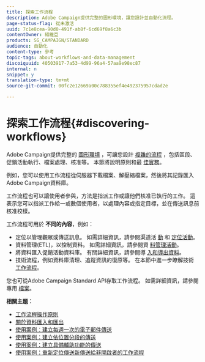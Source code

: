 ```yaml
---
title: 探索工作流程
description: Adobe Campaign提供完整的圖形環境，讓您設計並自動化流程。
page-status-flag: 從未激活
uuid: 7c1e8cea-90d0-491f-ab8f-6cd69f8a6c3b
contentOwner: 紹維亞
products: SG_CAMPAIGN/STANDARD
audience: 自動化
content-type: 參考
topic-tags: about-workflows-and-data-management
discoiquuid: 40503917-7a53-4d99-96a4-57aa9e98ec87
internal: n
snippet: y
translation-type: tm+mt
source-git-commit: 00fc2e12669a00c788355ef4e492375957cdad2e

---
```



# 探索工作流程{#discovering-workflows}

Adobe Campaign提供完整的 [圖形環境](../../automating/using/workflow-interface.md) ，可讓您設計 [複雜的流程](../../automating/using/workflow-operating-principles.md) ，包括區段、促銷活動執行、檔案處理、核准等。 本節將說明原則和最 [佳實務](../../automating/using/building-a-workflow.md)。

例如，您可以使用工作流程從伺服器下載檔案、解壓縮檔案，然後將其記錄匯入Adobe Campaign資料庫。

工作流程也可以讓使用者參與，方法是指派工作或讓他們核准已執行的工作。 這表示您可以指派工作給一或數個使用者，以處理內容或指定目標，並在傳送訊息前核准校樣。

工作流程可用於 **不同的內容**，例如：

* 定位以管理觀眾或傳送訊息。 如需詳細資訊，請參閱渠道活 [動](../../automating/using/about-channel-activities.md) 和 [定位活動](../../automating/using/about-targeting-activities.md)。
* 資料管理(ETL)，以控制資料。 如需詳細資訊，請參閱資 [料管理活動](../../automating/using/about-data-management-activities.md)。
* 將資料匯入促銷活動資料庫。 有關詳細資訊，請參閱導 [入和導出資料](../../automating/using/about-data-import-and-export.md)。
* 技術流程，例如資料庫清理、追蹤資訊的復原等。 在本節中進一步瞭解技術 [工作流程](../../administration/using/technical-workflows.md)。

您也可從Adobe Campaign Standard API存取工作流程。 如需詳細資訊，請參閱專用 [檔案](https://final-docs.campaign.adobe.com/doc/standard/en/api/ACS_API.html#managing-workflows)。

**相關主題：**

* [工作流程操作原則](../../automating/using/workflow-operating-principles.md)
* [關於資料匯入和匯出](../../automating/using/about-data-import-and-export.md)
* [使用案例：建立每週一次的電子郵件傳送](../../automating/using/workflow-weekly-offer.md)
* [使用案例：建立依位置分段的傳送](../../automating/using/workflow-segmentation-location.md)
* [使用案例：建立具備輔助功能的傳送](../../automating/using/workflow-created-query-with-complement.md)
* [使用案例：重新定位傳送新傳送給非開啟者的工作流程](../../automating/using/workflow-cross-channel-retargeting.md)
